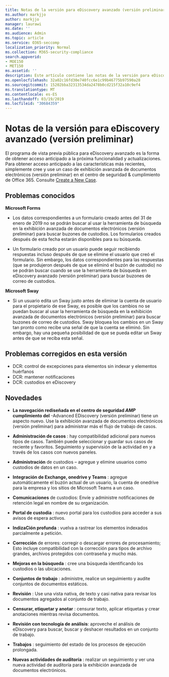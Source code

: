 ```yaml
---
title: Notas de la versión para eDiscovery avanzado (versión preliminar)
ms.author: markjjo
author: markjjo
manager: laurawi
ms.date: ''
ms.audience: Admin
ms.topic: article
ms.service: O365-seccomp
localization_priority: Normal
ms.collection: M365-security-compliance
search.appverid:
- MOE150
- MET150
ms.assetid: ''
description: Este artículo contiene las notas de la versión para eDiscovery avanzado (versión preliminar).
ms.openlocfilehash: 32a02c16fd30e740fcc6e1c99b46775b97590a28
ms.sourcegitcommit: 15202bba32313534da2478b0cd215f32a10c9ef4
ms.translationtype: MT
ms.contentlocale: es-ES
ms.lasthandoff: 03/19/2019
ms.locfileid: "30684359"
---
```

# <a name="release-notes-for-advanced-ediscovery-preview"></a>Notas de la versión para eDiscovery avanzado (versión preliminar)

El programa de vista previa pública para eDiscovery avanzado es la forma de obtener acceso anticipado a la próxima funcionalidad y actualizaciones. Para obtener acceso anticipado a las características más recientes, simplemente cree y use un caso de exhibición avanzada de documentos electrónicos (versión preliminar) en el centro de seguridad & cumplimiento de Office 365. Consulte [Create a New Case](create-new-ediscovery-case.md).

## <a name="known-issues"></a>Problemas conocidos

**Microsoft Forms**

- Los datos correspondientes a un formulario creado antes del 31 de enero de 2019 no se podrán buscar al usar la herramienta de búsqueda en la exhibición avanzada de documentos electrónicos (versión preliminar) para buscar buzones de custodios. Los formularios creados después de esta fecha estarán disponibles para su búsqueda.

- Un formulario creado por un usuario puede seguir recibiendo respuestas incluso después de que se elimine el usuario que creó el formulario. Sin embargo, los datos correspondientes para las respuestas (que se produjeron después de que se eliminó el buzón de custodio) no se podrán buscar cuando se use la herramienta de búsqueda en eDiscovery avanzado (versión preliminar) para buscar buzones de correo de custodios.
 
**Microsoft Sway**

- Si un usuario edita un Sway justo antes de eliminar la cuenta de usuario para el propietario de ese Sway, es posible que los cambios no se puedan buscar al usar la herramienta de búsqueda en la exhibición avanzada de documentos electrónicos (versión preliminar) para buscar buzones de correo de custodios. Sway bloquea los cambios en un Sway tan pronto como recibe una señal de que la cuenta se eliminó. Sin embargo, hay una pequeña posibilidad de que se pueda editar un Sway antes de que se reciba esta señal.

## <a name="issues-fixed-in-this-release"></a>Problemas corregidos en esta versión

- DCR: control de excepciones para elementos sin indexar y elementos huérfanos
- DCR: mantener notificaciones
- DCR: custodios en eDiscovery

## <a name="whats-new"></a>Novedades

- **La navegación rediseñada en el centro de seguridad _AMP_ cumplimiento del** -Advanced EDiscovery (versión preliminar) tiene un aspecto nuevo. Use la exhibición avanzada de documentos electrónicos (versión preliminar) para administrar más el flujo de trabajo de casos.

- **Administración de casos** : hay compatibilidad adicional para nuevos tipos de casos. También puede seleccionar y guardar sus casos de reciente y favoritos. Seguimiento y supervisión de la actividad en y a través de los casos con nuevos paneles.

- **Administración** de custodios – agregue y elimine usuarios como custodios de datos en un caso.

- **Integración de Exchange, onedrive y Teams** : agregue automáticamente el buzón actual de un usuario, la cuenta de onedrive para la empresa y los sitios de Microsoft Teams a un caso. 

- **Comunicaciones** de custodios: Envíe y administre notificaciones de retención legal en nombre de su organización.

- **Portal de custodia** : nuevo portal para los custodios para acceder a sus avisos de espera activos.

- **IndizaCión profunda** : vuelva a rastrear los elementos indexados parcialmente a petición.

- **Corrección** de errores: corregir o descargar errores de procesamiento; Esto incluye compatibilidad con la corrección para tipos de archivo grandes, archivos protegidos con contraseña y mucho más. 

- **Mejoras en la búsqueda** : cree una búsqueda identificando los custodios o las ubicaciones.

- **Conjuntos de trabajo** : administre, realice un seguimiento y audite conjuntos de documentos estáticos.

- **Revisión** : Use una vista nativa, de texto y casi nativa para revisar los documentos agregados al conjunto de trabajo.

- **Censurar, etiquetar y anotar** : censurar texto, aplicar etiquetas y crear anotaciones mientras revisa documentos.
  
- **Revisión con tecnología de análisis**: aproveche el análisis de eDiscovery para buscar, buscar y deshacer resultados en un conjunto de trabajo.

- **Trabajos** : seguimiento del estado de los procesos de ejecución prolongada.

- **Nuevas actividades de auditoría** : realizar un seguimiento y ver una nueva actividad de auditoría para la exhibición avanzada de documentos electrónicos.
